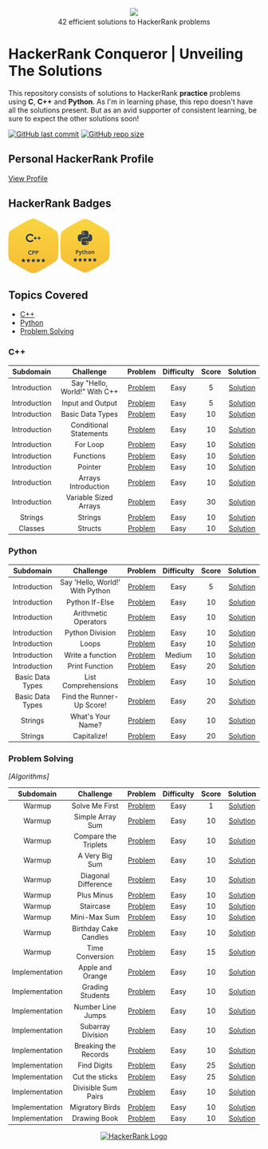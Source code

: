<p align="center">
    <a href="https://www.hackerrank.com/aryankashyap">
        <img height=85 src="https://d3keuzeb2crhkn.cloudfront.net/hackerrank/assets/styleguide/logo_wordmark-f5c5eb61ab0a154c3ed9eda24d0b9e31.svg">
    </a>
    <br>42 efficient solutions to HackerRank problems
</p>

# HackerRank Conqueror | Unveiling The Solutions

This repository consists of solutions to HackerRank **practice** problems using **C**, **C++** and **Python**. As I'm in learning phase, this repo doesn't have all the solutions present. But as an avid supporter of consistent learning, be sure to expect the other solutions soon! 

[![GitHub last commit](https://img.shields.io/github/last-commit/aryankashyap7/Hackerrank-Conqueror)](https://github.com//aryankashyap7/Hackerrank-Conqueror/commits/master)
[![GitHub repo size](https://img.shields.io/github/repo-size/aryankashyap7/Hackerrank-Conqueror)](https://github.com//aryankashyap7/Hackerrank-Conqueror/archive/master.zip)

## Personal HackerRank Profile

[View Profile](https://www.hackerrank.com/aryankashyap)

## HackerRank Badges

![C++](/Badges/5_Star_C++.png)
![Python](/Badges/5_Star_Python.png)

## Topics Covered

- [C++](#c++)
- [Python](#python)
- [Problem Solving](#problem-solving)

### C++

|  Subdomain   |          Challenge           |                                         Problem                                         | Difficulty | Score |                                                                      Solution                                                                      |
| :----------: | :--------------------------: | :-------------------------------------------------------------------------------------: | :--------: | :---: | :------------------------------------------------------------------------------------------------------------------------------------------------: |
| Introduction | Say "Hello, World!" With C++ |        [Problem](https://www.hackerrank.com/challenges/cpp-hello-world/problem)         |    Easy    |   5   | [Solution](https://github.com/aryankashyap7/Hackerrank-Conqueror/blob/main/C%2B%2B/1.%20Introduction/Say%20Hello%2C%20World!%20With%20C%2B%2B.cpp) |
| Introduction |       Input and Output       |      [Problem](https://www.hackerrank.com/challenges/cpp-input-and-output/problem)      |    Easy    |   5   |           [Solution](https://github.com/aryankashyap7/Hackerrank-Conqueror/blob/main/C%2B%2B/1.%20Introduction/Input%20and%20Output.cpp)           |
| Introduction |       Basic Data Types       |  [Problem](https://www.hackerrank.com/challenges/c-tutorial-basic-data-types/problem)   |    Easy    |  10   |           [Solution](https://github.com/aryankashyap7/Hackerrank-Conqueror/blob/main/C%2B%2B/1.%20Introduction/Basic%20Data%20Types.cpp)           |
| Introduction |    Conditional Statements    | [Problem](https://www.hackerrank.com/challenges/c-tutorial-conditional-if-else/problem) |    Easy    |  10   |         [Solution](https://github.com/aryankashyap7/Hackerrank-Conqueror/blob/main/C%2B%2B/1.%20Introduction/Conditional%20Statements.cpp)         |
| Introduction |           For Loop           |      [Problem](https://www.hackerrank.com/challenges/c-tutorial-for-loop/problem)       |    Easy    |  10   |                [Solution](https://github.com/aryankashyap7/Hackerrank-Conqueror/blob/main/C%2B%2B/1.%20Introduction/For%20Loop.cpp)                |
| Introduction |          Functions           |      [Problem](https://www.hackerrank.com/challenges/c-tutorial-functions/problem)      |    Easy    |  10   |                [Solution](https://github.com/aryankashyap7/Hackerrank-Conqueror/blob/main/C%2B%2B/1.%20Introduction/Functions.cpp)                 |
| Introduction |           Pointer            |       [Problem](https://www.hackerrank.com/challenges/c-tutorial-pointer/problem)       |    Easy    |  10   |                 [Solution](https://github.com/aryankashyap7/Hackerrank-Conqueror/blob/main/C%2B%2B/1.%20Introduction/Pointer.cpp)                  |
| Introduction |     Arrays Introduction      |      [Problem](https://www.hackerrank.com/challenges/arrays-introduction/problem)       |    Easy    |  10   |          [Solution](https://github.com/aryankashyap7/Hackerrank-Conqueror/blob/main/C%2B%2B/1.%20Introduction/Arrays%20Introduction.cpp)           |
| Introduction |    Variable Sized Arrays     |     [Problem](https://www.hackerrank.com/challenges/variable-sized-arrays/problem)      |    Easy    |  30   |        [Solution](https://github.com/aryankashyap7/Hackerrank-Conqueror/blob/main/C%2B%2B/1.%20Introduction/Variable%20Sized%20Arrays.cpp)         |
|   Strings    |           Strings            |       [Problem](https://www.hackerrank.com/challenges/c-tutorial-strings/problem)       |    Easy    |  10   |                    [Solution](https://github.com/aryankashyap7/Hackerrank-Conqueror/blob/main/C%2B%2B/2.%20Strings/Strings.cpp)                    |
|   Classes    |           Structs            |       [Problem](https://www.hackerrank.com/challenges/c-tutorial-struct/problem)        |    Easy    |  10   |                    [Solution](https://github.com/aryankashyap7/Hackerrank-Conqueror/blob/main/C%2B%2B/3.%20Classes/Structs.cpp)                    |

### Python

|    Subdomain     |            Challenge            |                                       Problem                                        | Difficulty | Score |                                                                     Solution                                                                      |
| :--------------: | :-----------------------------: | :----------------------------------------------------------------------------------: | :--------: | :---: | :-----------------------------------------------------------------------------------------------------------------------------------------------: |
|   Introduction   | Say 'Hello, World!' With Python |       [Problem](https://www.hackerrank.com/challenges/py-hello-world/problem)        |    Easy    |   5   | [Solution](https://github.com/aryankashyap7/Hackerrank-Conqueror/blob/main/Python/1.%20Introduction/Say%20'Hello%2C%20World!'%20With%20Python.py) |
|   Introduction   |         Python If-Else          |         [Problem](https://www.hackerrank.com/challenges/py-if-else/problem)          |    Easy    |  10   |             [Solution](https://github.com/aryankashyap7/Hackerrank-Conqueror/blob/main/Python/1.%20Introduction/Python%20If-Else.py)              |
|   Introduction   |      Arithmetic Operators       | [Problem](https://www.hackerrank.com/challenges/python-arithmetic-operators/problem) |    Easy    |  10   |          [Solution](https://github.com/aryankashyap7/Hackerrank-Conqueror/blob/main/Python/1.%20Introduction/Arithmetic%20Operators.py)           |
|   Introduction   |         Python Division         |       [Problem](https://www.hackerrank.com/challenges/python-division/problem)       |    Easy    |  10   |           [Solution](https://github.com/aryankashyap7/Hackerrank-Conqueror/blob/main/Python/1.%20Introduction/Python%20-%20Division.py)           |
|   Introduction   |              Loops              |        [Problem](https://www.hackerrank.com/challenges/python-loops/problem)         |    Easy    |  10   |                   [Solution](https://github.com/aryankashyap7/Hackerrank-Conqueror/blob/main/Python/1.%20Introduction/Loops.py)                   |
|   Introduction   |        Write a function         |      [Problem](https://www.hackerrank.com/challenges/write-a-function/problem)       |   Medium   |  10   |           [Solution](https://github.com/aryankashyap7/Hackerrank-Conqueror/blob/main/Python/1.%20Introduction/Write%20a%20function.py)            |
|   Introduction   |         Print Function          |        [Problem](https://www.hackerrank.com/challenges/python-print/problem)         |    Easy    |  20   |             [Solution](https://github.com/aryankashyap7/Hackerrank-Conqueror/blob/main/Python/1.%20Introduction/Print%20Function.py)              |
| Basic Data Types |       List Comprehensions       |     [Problem](https://www.hackerrank.com/challenges/list-comprehensions/problem)     |    Easy    |  10   |       [Solution](https://github.com/aryankashyap7/Hackerrank-Conqueror/blob/main/Python/2.%20Basic%20Data%20Types/List%20Comprehensions.py)       |
| Basic Data Types |    Find the Runner-Up Score!    |  [Problem](hackerrank.com/challenges/find-second-maximum-number-in-a-list/problem)   |    Easy    |  20   |  [Solution](https://github.com/aryankashyap7/Hackerrank-Conqueror/blob/main/Python/2.%20Basic%20Data%20Types/Find%20the%20Runner-Up%20Score!.py)  |
|     Strings      |        What's Your Name?        |       [Problem](https://www.hackerrank.com/challenges/whats-your-name/problem)       |    Easy    |  10   |              [Solution](https://github.com/aryankashyap7/Hackerrank-Conqueror/blob/main/Python/3.%20Strings/Whats%20Your%20Name.py)               |
|     Strings      |           Capitalize!           |         [Problem](https://www.hackerrank.com/challenges/capitalize/problem)          |    Easy    |  20   |                  [Solution](https://github.com/aryankashyap7/Hackerrank-Conqueror/blob/main/Python/3.%20Strings/Capitalize!.py)                   |

### Problem Solving

_[Algorithms]_

|   Subdomain    |       Challenge       |                                         Problem                                          | Difficulty | Score |                                                                      Solution                                                                       |
| :------------: | :-------------------: | :--------------------------------------------------------------------------------------: | :--------: | :---: | :-------------------------------------------------------------------------------------------------------------------------------------------------: |
|     Warmup     |    Solve Me First     |         [Problem](https://www.hackerrank.com/challenges/solve-me-first/problem)          |    Easy    |   1   |       [Solution](https://github.com/aryankashyap7/Hackerrank-Conqueror/blob/main/Problem%20Solving/Algorithms/Warmup/Solve%20Me%20First.cpp)        |
|     Warmup     |   Simple Array Sum    |        [Problem](https://www.hackerrank.com/challenges/simple-array-sum/problem)         |    Easy    |  10   |      [Solution](https://github.com/aryankashyap7/Hackerrank-Conqueror/blob/main/Problem%20Solving/Algorithms/Warmup/Simple%20Array%20Sum.cpp)       |
|     Warmup     | Compare the Triplets  |      [Problem](https://www.hackerrank.com/challenges/compare-the-triplets/problem)       |    Easy    |  10   |    [Solution](https://github.com/aryankashyap7/Hackerrank-Conqueror/blob/main/Problem%20Solving/Algorithms/Warmup/Compare%20the%20Triplets.cpp)     |
|     Warmup     |    A Very Big Sum     |         [Problem](https://www.hackerrank.com/challenges/a-very-big-sum/problem)          |    Easy    |  10   |      [Solution](https://github.com/aryankashyap7/Hackerrank-Conqueror/blob/main/Problem%20Solving/Algorithms/Warmup/A%20Very%20Big%20Sum.cpp)       |
|     Warmup     |  Diagonal Difference  |       [Problem](https://www.hackerrank.com/challenges/diagonal-difference/problem)       |    Easy    |  10   |      [Solution](https://github.com/aryankashyap7/Hackerrank-Conqueror/blob/main/Problem%20Solving/Algorithms/Warmup/Diagonal%20Difference.cpp)      |
|     Warmup     |      Plus Minus       |           [Problem](https://www.hackerrank.com/challenges/plus-minus/problem)            |    Easy    |  10   |          [Solution](https://github.com/aryankashyap7/Hackerrank-Conqueror/blob/main/Problem%20Solving/Algorithms/Warmup/Plus%20Minus.cpp)           |
|     Warmup     |       Staircase       |            [Problem](https://www.hackerrank.com/challenges/staircase/problem)            |    Easy    |  10   |            [Solution](https://github.com/aryankashyap7/Hackerrank-Conqueror/blob/main/Problem%20Solving/Algorithms/Warmup/Staircase.cpp)            |
|     Warmup     |     Mini-Max Sum      |          [Problem](https://www.hackerrank.com/challenges/mini-max-sum/problem)           |    Easy    |  10   |         [Solution](https://github.com/aryankashyap7/Hackerrank-Conqueror/blob/main/Problem%20Solving/Algorithms/Warmup/Mini-Max%20Sum.cpp)          |
|     Warmup     | Birthday Cake Candles |      [Problem](https://www.hackerrank.com/challenges/birthday-cake-candles/problem)      |    Easy    |  10   |    [Solution](https://github.com/aryankashyap7/Hackerrank-Conqueror/blob/main/Problem%20Solving/Algorithms/Warmup/Birthday%20Cake%20Candles.cpp)    |
|     Warmup     |    Time Conversion    |         [Problem](https://www.hackerrank.com/challenges/time-conversion/problem)         |    Easy    |  15   |        [Solution](https://github.com/aryankashyap7/Hackerrank-Conqueror/blob/main/Problem%20Solving/Algorithms/Warmup/Time%20Conversion.cpp)        |
| Implementation |   Apple and Orange    |        [Problem](https://www.hackerrank.com/challenges/apple-and-orange/problem)         |    Easy    |  10   |  [Solution](https://github.com/aryankashyap7/Hackerrank-Conqueror/blob/main/Problem%20Solving/Algorithms/Implementation/Apple%20and%20Orange.cpp)   |
| Implementation |   Grading Students    |             [Problem](https://www.hackerrank.com/challenges/grading/problem)             |    Easy    |  10   |    [Solution](https://github.com/aryankashyap7/Hackerrank-Conqueror/blob/main/Problem%20Solving/Algorithms/Implementation/Grading%20Students.c)     |
| Implementation |   Number Line Jumps   |            [Problem](https://www.hackerrank.com/challenges/kangaroo/problem)             |    Easy    |  10   |   [Solution](https://github.com/aryankashyap7/Hackerrank-Conqueror/blob/main/Problem%20Solving/Algorithms/Implementation/Number%20Line%20Jumps.c)   |
| Implementation |   Subarray Division   |        [Problem](https://www.hackerrank.com/challenges/the-birthday-bar/problem)         |    Easy    |  10   |   [Solution](https://github.com/aryankashyap7/Hackerrank-Conqueror/blob/main/Problem%20Solving/Algorithms/Implementation/Subarray%20Division.cpp)   |
| Implementation | Breaking the Records  | [Problem](https://www.hackerrank.com/challenges/breaking-best-and-worst-records/problem) |    Easy    |  10   | [Solution](https://github.com/aryankashyap7/Hackerrank-Conqueror/blob/main/Problem%20Solving/Algorithms/Implementation/Breaking%20the%20Records.py) |
| Implementation |      Find Digits      |           [Problem](https://www.hackerrank.com/challenges/find-digits/problem)           |    Easy    |  25   |      [Solution](https://github.com/aryankashyap7/Hackerrank-Conqueror/blob/main/Problem%20Solving/Algorithms/Implementation/Find%20Digits.cpp)      |
| Implementation |    Cut the sticks     |         [Problem](https://www.hackerrank.com/challenges/cut-the-sticks/problem)          |    Easy    |  25   |   [Solution](https://github.com/aryankashyap7/Hackerrank-Conqueror/blob/main/Problem%20Solving/Algorithms/Implementation/Cut%20the%20sticks.cpp)    |
| Implementation |  Divisible Sum Pairs  |       [Problem](https://www.hackerrank.com/challenges/divisible-sum-pairs/problem)       |    Easy    |  10   | [Solution](https://github.com/aryankashyap7/Hackerrank-Conqueror/blob/main/Problem%20Solving/Algorithms/Implementation/Divisible%20Sum%20Pairs.cpp) |
| Implementation |    Migratory Birds    |         [Problem](https://www.hackerrank.com/challenges/migratory-birds/problem)         |    Easy    |  10   |    [Solution](https://github.com/aryankashyap7/Hackerrank-Conqueror/blob/main/Problem%20Solving/Algorithms/Implementation/Migratory%20Birds.cpp)    |
| Implementation |     Drawing Book      |          [Problem](https://www.hackerrank.com/challenges/drawing-book/problem)           |    Easy    | 10  |      [Solution](https://github.com/aryankashyap7/Hackerrank-Conqueror/blob/main/Problem%20Solving/Algorithms/Implementation/Drawing%20Book.py)      |

<p align="center">
    <a href="https://www.hackerrank.com/aryankashyap7">
        <img alt="HackerRank Logo" src="https://hrcdn.net/fcore/assets/brand/h_mark_sm-966d2b45e3.svg">
    </a>
</p>
